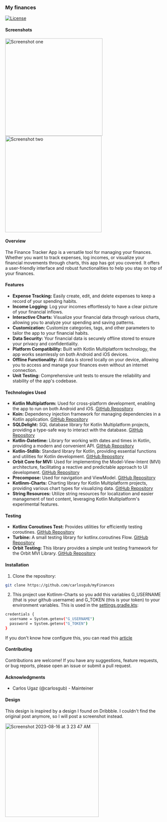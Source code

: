 ### My finances

[![License](https://img.shields.io/badge/license-Apache-blue.svg)](https://opensource.org/licenses/Apache)

#### Screenshots

<img width="312" alt="Screenshot one" src="https://github.com/carlosgub/myFinances/assets/30916886/d45b99d3-18f7-4463-9289-6a1c6da26c73">
<img width="309" alt="Screenshot two" src="https://github.com/carlosgub/myFinances/assets/30916886/2c38ec9d-f00d-42b7-9199-fcf0bc19de54">

#### Overview

The Finance Tracker App is a versatile tool for managing your finances. Whether you want to track expenses, log incomes, or visualize your financial movements through charts, this app has got you covered. It offers a user-friendly interface and robust functionalities to help you stay on top of your finances.

#### Features

- **Expense Tracking:** Easily create, edit, and delete expenses to keep a record of your spending habits.
- **Income Logging:** Log your incomes effortlessly to have a clear picture of your financial inflows.
- **Interactive Charts:** Visualize your financial data through various charts, allowing you to analyze your spending and saving patterns.
- **Customization:** Customize categories, tags, and other parameters to tailor the app to your financial habits.
- **Data Security:** Your financial data is securely offline stored to ensure your privacy and confidentiality.
- **Platform Compatibility:** Built with Kotlin Multiplatform technology, the app works seamlessly on both Android and iOS devices.
- **Offline Functionality:** All data is stored locally on your device, allowing you to access and manage your finances even without an internet connection.
- **Unit Testing:** Comprehensive unit tests to ensure the reliability and stability of the app's codebase.

#### Technologies Used

- **Kotlin Multiplatform:** Used for cross-platform development, enabling the app to run on both Android and iOS. [GitHub Repository](https://github.com/JetBrains/kotlin)
- **Koin:** Dependency injection framework for managing dependencies in a Kotlin application. [GitHub Repository](https://github.com/InsertKoinIO/koin)
- **SQLDelight:** SQL database library for Kotlin Multiplatform projects, providing a type-safe way to interact with the database. [GitHub Repository](https://github.com/cashapp/sqldelight)
- **Kotlin-Datetime:** Library for working with dates and times in Kotlin, providing a modern and convenient API. [GitHub Repository](https://github.com/Kotlin/kotlinx-datetime)
- **Kotlin-Stdlib:** Standard library for Kotlin, providing essential functions and utilities for Kotlin development. [GitHub Repository](https://github.com/JetBrains/kotlin/tree/master/libraries/stdlib)
- **Orbit Core for MVI:** Used for implementing the Model-View-Intent (MVI) architecture, facilitating a reactive and predictable approach to UI development. [GitHub Repository](https://github.com/babylonhealth/orbit-mvi)
- **Precompose:** Used for navigation and ViewModel. [GitHub Repository](https://github.com/Tlaster/PreCompose)
- **Kotlinm-Charts:** Charting library for Kotlin Multiplatform projects, providing various chart types for visualizing data. [GitHub Repository](https://github.com/carlosgub/kotlinm-charts)
- **String Resources:** Utilize string resources for localization and easier management of text content, leveraging Kotlin Multiplatform's experimental features.

#### Testing
- **Kotlinx Coroutines Test:** Provides utilities for efficiently testing coroutines. [GitHub Repository](https://github.com/Kotlin/kotlinx.coroutines/tree/master/kotlinx-coroutines-test)
- **Turbine:** A small testing library for kotlinx.coroutines Flow. [GitHub Repository](https://github.com/cashapp/turbine)
- **Orbit Testing:** This library provides a simple unit testing framework for the Orbit MVI Library. [GitHub Repository](https://orbit-mvi.org/Test/new)

#### Installation

1. Clone the repository:

```bash
git clone https://github.com/carlosgub/myFinances
```

2. This project use Kotlinm-Charts so you add this variables G_USERNAME (that is your github username) and G_TOKEN (this is your token) to your environment variables. This is used in the [settings.gradle.kts](https://github.com/carlosgub/myFinances/blob/main/settings.gradle.kts):

```bash
credentials {
  username = System.getenv("G_USERNAME")
  password = System.getenv("G_TOKEN")
}
```
If you don't know how configure this, you can read this [article](https://docs.github.com/en/packages/working-with-a-github-packages-registry/working-with-the-gradle-registry)

#### Contributing

Contributions are welcome! If you have any suggestions, feature requests, or bug reports, please open an issue or submit a pull request.

#### Acknowledgments

- Carlos Ugaz (@carlosgub) - Mainteiner

#### Design

This design is inspired by a design I found on Dribbble. I couldn't find the original post anymore, so I will post a screenshot instead.

<img width="300" alt="Screenshot 2023-08-16 at 3 23 47 AM" src="https://github.com/carlosgub/myFinances/assets/30916886/6e2b0a02-99ca-432f-8151-c086ac09100d">

